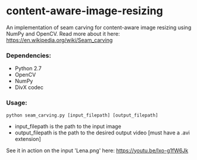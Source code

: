 # content-aware-image-resizing
An implementation of seam carving for content-aware image resizing using NumPy and OpenCV. 
Read more about it here: <https://en.wikipedia.org/wiki/Seam_carving>

### Dependencies:
- Python 2.7
- OpenCV
- NumPy
- DivX codec

### Usage:
`python seam_carving.py [input_filepath] [output_filepath]`
- input_filepath is the path to the input image
- output_filepath is the path to the desired output video [must have a .avi extension]

See it in action on the input 'Lena.png' here:
<https://youtu.be/lxo-g1fW6Jk>
